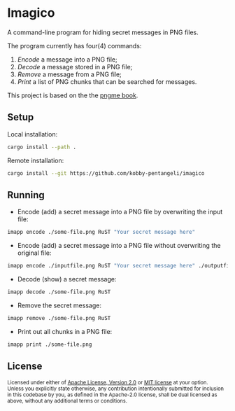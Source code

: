 # Imagico

A command-line program for hiding secret messages in PNG files.

The program currently has four(4) commands:

1. *Encode* a message into a PNG file;
2. *Decode* a message stored in a PNG file;
3. *Remove* a message from a PNG file;
4. *Print* a list of PNG chunks that can be searched for messages.

This project is based on the the [pngme book](https://picklenerd.github.io/pngme_book/).

## Setup

Local installation:

```bash
cargo install --path .
```

Remote installation:

```bash
cargo install --git https://github.com/kobby-pentangeli/imagico
```

## Running

- Encode (add) a secret message into a PNG file by overwriting the input file:

```bash
imapp encode ./some-file.png RuST "Your secret message here"
```

- Encode (add) a secret message into a PNG file without overwriting the original file:

```bash
imapp encode ./inputfile.png RuST "Your secret message here" ./outputfile.png
```

- Decode (show) a secret message:

```bash
imapp decode ./some-file.png RuST
```

- Remove the secret message:

```bash
imapp remove ./some-file.png RuST
```

- Print out all chunks in a PNG file:

```bash
imapp print ./some-file.png
```

## License

<sup>
Licensed under either of <a href="LICENSE-APACHE">Apache License, Version
2.0</a> or <a href="LICENSE-MIT">MIT license</a> at your option.
</sup>

<br>

<sub>
Unless you explicitly state otherwise, any contribution intentionally submitted
for inclusion in this codebase by you, as defined in the Apache-2.0 license,
shall be dual licensed as above, without any additional terms or conditions.
</sub>
